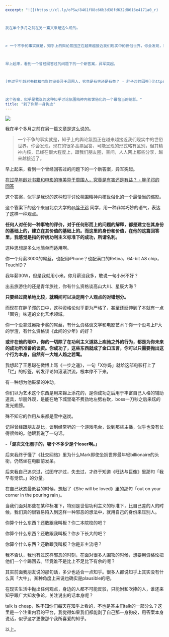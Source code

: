 ```yaml
---
excerpt: "![](https://cl.ly/oPSw/8461f88c66b3d38fd632d8616e4171a0_r)



我在半个多月之前在另一篇文章是这么说的。



> 一个不争的事实就是，知乎上的舆论氛围正在越来越接近我们现实中的世俗世界，你会发现，现在的很多高票回答，可能呈现的形式略有区别，但其精神内核，已经在很大程度上，跟我们朋友圈，空间，人人网上那些分享，越来越接近了。



早上起来，看到一个曾经回答过的问题下的一个新答案，异军突起。



[在过早年龄对书籍和电影的审美异于周围人，究竟是有害还是有益？ - 胖子邓的回答](https://www.zhihu.com/question/31184144/answer/53197462)



这个答案，似乎是我说的这种知乎讨论氛围精神内核世俗化的一个最恰当的缩影。"
title: "剥了你那一身狗皮"
---
```


![](https://cl.ly/oPSw/8461f88c66b3d38fd632d8616e4171a0_r)

我在半个多月之前在另一篇文章是这么说的。

> 一个不争的事实就是，知乎上的舆论氛围正在越来越接近我们现实中的世俗世界，你会发现，现在的很多高票回答，可能呈现的形式略有区别，但其精神内核，已经在很大程度上，跟我们朋友圈，空间，人人网上那些分享，越来越接近了。

早上起来，看到一个曾经回答过的问题下的一个新答案，异军突起。

[在过早年龄对书籍和电影的审美异于周围人，究竟是有害还是有益？ - 胖子邓的回答](https://www.zhihu.com/question/31184144/answer/53197462)

这个答案，似乎是我说的这种知乎讨论氛围精神内核世俗化的一个最恰当的缩影。

这个答案下的这个来自北京大学的[@胖子邓](https://www.zhihu.com/people/fd42ea7f307213e04a0cf5b0b68dbe0e) 同学，用一种非常巧妙的语气，表达了这样一种观点。

**任何人对任何一种事物的评价，对于任何形而上的问题的解释，都是建立在其身份的基础上的，建立在其价值的基础上的。而这里的身份和价值，在他的这篇回答里，我感觉是指的传统功利主义标准下的成功，所谓名利。**

这种思想是多么地简单而适用啊。

你一个月薪3000的屌丝，也配用iPhone？也配满口的Retina，64-bit A8 chip，TouchID？

我年薪30W，但是我就用小米。你月薪没我多，敢说一句小米不好？

出去旅游住的还是青年旅社，你有什么资格谈高山大川、星辰大海？

**只要经过简单地比较，就瞬间可以决定两个人观点的对错划分。**

而现在在胖子邓的口中，这种资格论似乎更为严格了，甚至还延伸到了本就有一点「固穷」味道的文化艺术领域。

你一个没拿过奥斯卡奖的屌丝，有什么资格谈文学和电影艺术？你一个没考上P大的学渣，有什么资格谈《此间的少年》的好？

**或许在他的眼中，你的一切除了在功利主义道路上疾驰之外的行为，都是为你未来的成功所准备的谈资。你成功了，这些东西就成了金口玉言，你可以只需要抛出这个行为本身，自然有一大堆人趋之若鹜。**

我想起了王思聪在微博上骂《一步之遥》，一句「X你妈」就给这部电影打上了「烂」的标签，转发评论如滚滚洪流，根本停不下来。

有一种想为他鼓掌的冲动。

你们以为艺术这个东西是用来锦上添花的，是你成功之后用于丰富自己人格的辅助道具，华丽外观，是能在地下城里毫不费劲地左劈右砍，boss一刀秒之后来炫的发光翅膀。

殊不知它的作用从来都是雪中送炭。

记得曾经跟朋友胡比，谈到经常听的一个游戏电台，说到那些主播，似乎也没有长得很帅的。他跟我说了一句话。

**-「混次文化圈子的，哪个不多少是个loser啊。」**

后来我终于懂了《社交网络》里为什么Mark即使坐拥世界最年轻billionaire的头衔，仍然坐在电脑前发呆。

后来我自己追求过，试图守护过，失去过，才终于知道《旺达与巨像》里那句「我早有觉悟。」的分量。

在自己状态最低谷的时候，想起了《She will be loved》里的那句「out on your corner in the pouring rain」。

当我们面对那些在某种标准下，特别是世俗功利主义的标准下，比自己差的人的时候，我们真的很容易陷入到这样一种邪恶的想法中，就用自己的身份来压别人。

你算个什么东西？还敢跟我叫板？你二本院校的吧？

你算个什么东西？还敢跟我叫板？你乡下长大的吧？

你算个什么东西？还敢跟我叫板？你是非主流吧？

我不否认，我也有过这样邪恶的时刻，在面对很多人围攻的时候，想要用资格论把他们一个个踢回去。毕竟谁不是比上不足比下有余的呢？

其实前面我朋友说的那句话，多少也适合一点知乎。很多人都说知乎上其实没有什么真「大牛」。某种角度上来说也确实是plausible的吧。

在现实生活中抛出任何观点，身边的人都不可能反驳，只能附和吹捧的人，谁还来知乎跟广大知友争论，关注说出的话本身呢？

talk is cheap，殊不知你们每天在知乎上看的，不也是答主们talk的一部分么？这里是一个注重内容的平台，我觉得如果我们都能剥了自己那一身狗皮，用答案本身说话，似乎这才更像那个我所喜爱的知乎。

以上。